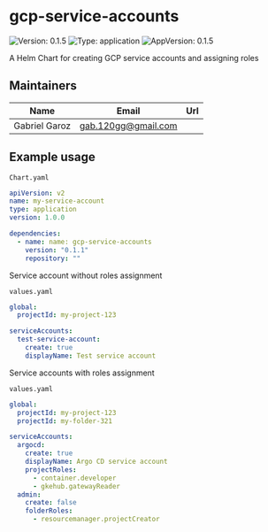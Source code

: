 # gcp-service-accounts

![Version: 0.1.5](https://img.shields.io/badge/Version-0.1.5-informational?style=flat-square) ![Type: application](https://img.shields.io/badge/Type-application-informational?style=flat-square) ![AppVersion: 0.1.5](https://img.shields.io/badge/AppVersion-0.1.5-informational?style=flat-square)

A Helm Chart for creating GCP service accounts and assigning roles

## Maintainers

| Name | Email | Url |
| ---- | ------ | --- |
| Gabriel Garoz | <gab.120gg@gmail.com> |  |

## Example usage
```Chart.yaml```
```yaml
apiVersion: v2
name: my-service-account
type: application
version: 1.0.0

dependencies:
  - name: name: gcp-service-accounts
    version: "0.1.1"
    repository: ""
```
Service account without roles assignment

```values.yaml```
```yaml
global:
  projectId: my-project-123

serviceAccounts:
  test-service-account:
    create: true
    displayName: Test service account
```
Service accounts with roles assignment

```values.yaml```
```yaml
global:
  projectId: my-project-123
  projectId: my-folder-321

serviceAccounts:
  argocd:
    create: true
    displayName: Argo CD service account
    projectRoles:
      - container.developer
      - gkehub.gatewayReader
  admin:
    create: false
    folderRoles:
      - resourcemanager.projectCreator
```